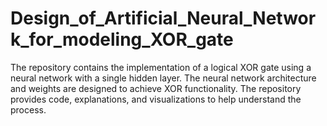 # Design_of_Artificial_Neural_Network_for_modeling_XOR_gate

The repository contains the implementation of a logical XOR gate using a neural network with a single hidden layer. The neural network architecture and weights are designed to achieve XOR functionality. The repository provides code, explanations, and visualizations to help understand the process.
